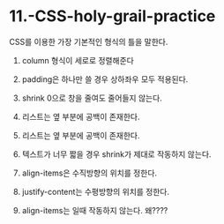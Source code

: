 # 11.-CSS-holy-grail-practice

CSS를 이용한 가장 기본적인 형식의 틀을 말한다.

1. column 형식이 세로로 정렬해준다
2. padding은 하나만 쓸 경우 상하좌우 모두 적용된다.
3. shrink 0으로 창을 줄여도 줄어들지 않는다.
4. 리스트는 옆 부분에 공백이 존재한다.
5. 리스트는 옆 부분에 공백이 존재한다.
6. 텍스트가 너무 짧을 경우 shrink가 제대로 작동하지 않는다.

7. align-items은 수직방향의 위치를 정한다.
8. justify-content는 수평방향의 위치를 정한다.
9. align-items는 <!DOCTYPE html>일때 작동하지 않는다. 왜????
